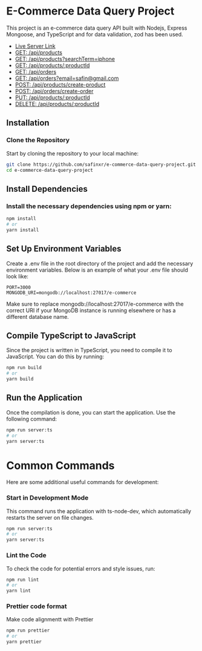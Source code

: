 
# E-Commerce Data Query Project

This project is an e-commerce data query API built with Nodejs, Express Mongoose, and TypeScript and for data validation, zod has been used.


- [Live Server Link](https://e-commerce-data-query-project.vercel.app/)
- [GET: /api/products](https://e-commerce-data-query-project.vercel.app/api/products)
- [GET: /api/products?searchTerm=iphone](https://e-commerce-data-query-project.vercel.app/api/products?searchTerm=iphone)
- [GET: /api/products/:productId](https://e-commerce-data-query-project.vercel.app/api/products/664dcc6dbc9e0cf5d5993297)
- [GET: /api/orders](https://e-commerce-data-query-project.vercel.app/api/orders)
- [GET: /api/orders?email=safin@gmail.com](https://e-commerce-data-query-project.vercel.app/api/orders?email=safin@gmail.com)
- [POST: /api/products/create-product](https://e-commerce-data-query-project.vercel.app/api/products)
- [POST: /api/orders/create-order](https://e-commerce-data-query-project.vercel.app/api/orders)
- [PUT: /api/products/:productId](https://e-commerce-data-query-project.vercel.app/api/products/:664dcc6dbc9e0cf5d5993297)
- [DELETE: /api/products/:productId](https://e-commerce-data-query-project.vercel.app/api/products/:664dcc6dbc9e0cf5d5993297)



## Installation

### Clone the Repository

Start by cloning the repository to your local machine:
```bash
git clone https://github.com/safinxr/e-commerce-data-query-project.git
cd e-commerce-data-query-project
```


## Install Dependencies


### Install the necessary dependencies using npm or yarn:

```bash
npm install
# or
yarn install
```

## Set Up Environment Variables

Create a .env file in the root directory of the project and add the necessary environment variables. Below is an example of what your .env file should look like:

```plaintext
PORT=3000
MONGODB_URI=mongodb://localhost:27017/e-commerce

```

Make sure to replace mongodb://localhost:27017/e-commerce with the correct URI if your MongoDB instance is running elsewhere or has a different database name.
## Compile TypeScript to JavaScript

Since the project is written in TypeScript, you need to compile it to JavaScript. You can do this by running:

```bash
npm run build
# or
yarn build
```
## Run the Application

Once the compilation is done, you can start the application. Use the following command:

```bash
npm run server:ts
# or
yarn server:ts
```

# Common Commands

Here are some additional useful commands for development:

### Start in Development Mode

This command runs the application with ts-node-dev, which automatically restarts the server on file changes.

```bash
npm run server:ts
# or
yarn server:ts
```

### Lint the Code

To check the code for potential errors and style issues, run:

```bash
npm run lint
# or
yarn lint
```
### Prettier code format

Make code alignmentt with Prettier
```bash
npm run prettier
# or
yarn prettier
```

